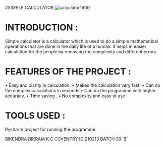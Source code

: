 #SIMPLE CALCULATOR
![calculator1600](https://user-images.githubusercontent.com/82827544/125837454-c68f293e-5c68-4c08-a6e3-065057c18e2a.png)
# INTRODUCTION :
Simple calculator is a calculator which is used to do a simple mathematical operations that are done in the daily life of a human. It helps in easier calculation for the people by removing the complexity and different errors.

# FEATURES OF THE PROJECT :
•	Easy and clarity in calculation.
•	Makes the calculation very fast.
•	Can do the complex calculations in seconds
•	Can do the programme with higher accuracy.
•	Time saving .
•	No complexity and easy to use.

# TOOLS USED :
Pycharm project for running the programme.

BIKENDRA BIKRAM K.C
COVENTRY ID:210213
BATCH:30 ‘B’

